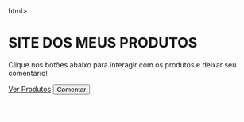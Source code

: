 <html>
  <head>
    <link href="css/style.css" rel="stylesheet" />
  </head>
</html>
html>
<!DOCTYPE html>
<html lang="pt-BR">
<head>
<meta charset="UTF-8" />
<title>SITE DOS MEUS PRODUTOS - Comentários</title>
<style>
  @import url('https://fonts.googleapis.com/css2?family=Montserrat:wght@400;600&display=swap');

  * {
    box-sizing: border-box;
  }

  body {
    font-family: 'Montserrat', sans-serif;
    background-color: #121212;
    color: #e0e0e0;
    margin: 0;
    padding: 40px 20px;
    min-height: 100vh;
    display: flex;
    flex-direction: column;
    align-items: center;
    position: relative;
  }

  h1 {
    font-weight: 600;
    font-size: 3rem;
    margin-bottom: 15px;
    color: #fff;
    text-shadow: 0 0 12px #6a0dad;
  }

  p.subtitle {
    font-size: 1.1rem;
    margin-bottom: 40px;
    color: #bbb;
    text-align: center;
    max-width: 600px;
  }

  .btn, button {
    background-color: #6a0dad;
    color: #fff;
    border: none;
    border-radius: 30px;
    padding: 15px 40px;
    font-size: 1.15rem;
    font-weight: 600;
    cursor: pointer;
    margin: 0 10px 20px 10px;
    box-shadow: 0 6px 15px rgba(106, 13, 173, 0.7);
    transition: all 0.3s ease;
    text-decoration: none;
    display: inline-block;
  }

  .btn:hover, button:hover {
    background-color: #9300d3;
    box-shadow: 0 8px 20px rgba(147, 0, 211, 0.9);
    transform: translateY(-3px);
  }

  #comentario-form, #comentarios, #btnVerComentarios {
    width: 100%;
    max-width: 650px;
    background: #1e1e1e;
    border-radius: 20px;
    padding: 30px 35px;
    box-shadow: 0 0 30px rgba(106, 13, 173, 0.6);
    color: #ddd;
    margin-top: 30px;
  }

  #comentario-form h2, #comentarios h2 {
    margin-top: 0;
    margin-bottom: 20px;
    font-weight: 700;
    text-align: center;
    color: #d6b7ff;
    text-shadow: 0 0 8px rgba(106, 13, 173, 0.8);
  }

  textarea {
    width: 100%;
    min-height: 120px;
    padding: 18px 22px;
    border-radius: 15px;
    border: none;
    resize: vertical;
    font-size: 1rem;
    font-family: 'Montserrat', sans-serif;
    background-color: #2a2a2a;
    color: #eee;
    box-shadow: inset 0 0 10px rgba(106, 13, 173, 0.6);
    transition: background-color 0.3s, color 0.3s;
  }

  textarea::placeholder {
    color: #aa80ff;
  }

  textarea:focus {
    background-color: #3c007d;
    outline: none;
    color: #fff;
  }

  #enviar, #cancelar {
    margin-top: 20px;
    width: 48%;
    display: inline-block;
    font-weight: 700;
    box-shadow: 0 4px 12px rgba(106, 13, 173, 0.8);
  }

  #cancelar {
    background-color: #a80044;
    color: white;
    transition: background-color 0.3s ease;
  }

  #cancelar:hover {
    background-color: #cc0055;
  }

  .comentario {
    background: #292929;
    padding: 18px 25px;
    border-radius: 15px;
    margin-bottom: 15px;
    box-shadow: 0 4px 15px rgba(106, 13, 173, 0.5);
    font-size: 1rem;
    line-height: 1.5;
    color: #ddd;
    word-wrap: break-word;
    border-left: 6px solid #6a0dad;
  }

  .comentario small {
    display: block;
    font-size: 0.75rem;
    margin-bottom: 10px;
    color: #bb99ff;
    font-style: italic;
  }

  #fecharComentarios {
    background-color: #a80044;
    color: #fff;
    border: none;
    border-radius: 30px;
    padding: 12px 40px;
    font-size: 1rem;
    font-weight: 700;
    cursor: pointer;
    margin: 30px auto 0 auto;
    display: block;
    box-shadow: 0 5px 15px rgba(168, 0, 68, 0.8);
    transition: background-color 0.3s ease;
  }

  #fecharComentarios:hover {
    background-color: #cc0055;
  }

  /* Ícone Instagram fixado no canto inferior direito */
  #instagram-link {
    position: fixed;
    bottom: 25px;
    right: 25px;
    background: #6a0dad;
    border-radius: 50%;
    width: 60px;
    height: 60px;
    box-shadow: 0 0 15px rgba(106, 13, 173, 0.7);
    display: flex;
    align-items: center;
    justify-content: center;
    cursor: pointer;
    transition: background-color 0.3s ease, transform 0.3s ease;
    z-index: 1000;
  }
  #instagram-link:hover {
    background-color: #9300d3;
    transform: scale(1.1);
  }
  #instagram-link svg {
    width: 30px;
    height: 30px;
    fill: #fff;
  }

  @media (max-width: 700px) {
    body {
      padding: 30px 15px;
    }
    h1 {
      font-size: 2.2rem;
    }
    .btn, button {
      padding: 12px 30px;
      font-size: 1rem;
      margin: 8px 6px 16px 6px;
    }
    #comentario-form, #comentarios, #btnVerComentarios {
      padding: 25px;
    }
    #enviar, #cancelar {
      width: 100%;
      margin-bottom: 12px;
    }
  }
</style>
</head>
<body>

  <h1>SITE DOS MEUS PRODUTOS</h1>
  <p class="subtitle">Clique nos botões abaixo para interagir com os produtos e deixar seu comentário!</p>

  <a class="btn" href="https://dashboard.kiwify.com/products" target="_blank" rel="noopener noreferrer">Ver Produtos</a>
  <button class="btn" id="btnComentar">Comentar</button>

  <!-- Formulário de comentário -->
  <div id="comentario-form" style="display:none;">
    <h2>Deixe seu comentário:</h2>
    <textarea id="txtComentario" placeholder="Digite seu comentário aqui..."></textarea><br>
    <button id="enviar">Enviar Comentário</button>
    <button id="cancelar">Cancelar</button>
  </div>

  <!-- Botão para ver comentários -->
  <button class="btn" id="btnVerComentarios" style="display:none;">Ver Comentários</button>

  <!-- Lista de comentários -->
  <div id="comentarios" style="display:none;">
    <h2>Comentários:</h2>
    <div id="listaComentarios"></div>
    <button id="fecharComentarios">Fechar Comentários</button>
  </div>

  <!-- Ícone Instagram fixo no canto -->
  <a id="instagram-link" href="https://www.instagram.com/danioficial704?igsh=MWdod2IxNjV3b2owOA==" target="_blank" rel="noopener noreferrer" title="Instagram Danioficial704">
    <svg aria-hidden="true" focusable="false" data-prefix="fab" data-icon="instagram" class="svg-inline--fa fa-instagram fa-w-14" role="img" xmlns="http://www.w3.org/2000/svg" viewBox="0 0 448 512">
      <path d="M224.1 141c-63.6 0-114.9 51.3-114.9 114.9s51.3 114.9 114.9 114.9 114.9-51.3 114.9-114.9-51.3-114.9-114.9-114.9zm0 190.7c-41.8 0-75.8-34-75.8-75.8s34-75.8 75.8-75.8 75.8 34 75.8 75.8-34 75.8-75.8 75.8zm146.4-194.3c0 14.9-12 26.9-26.9 26.9s-26.9-12-26.9-26.9 12-26.9 26.9-26.9 26.9 12 26.9 26.9zm76.1 27.2c-1.7-35.7-9.9-67.3-36.2-93.5-26.2-26.3-57.8-34.5-93.5-36.2-37-2.1-147.8-2.1-184.8 0-35.7 1.7-67.3 9.9-93.5 36.2-26.3 26.2-34.5 57.8-36.2 93.5-2.1 37-2.1 147.8 0 184.8 1.7 35.7 9.9 67.3 36.2 93.5 26.2 26.3 57.8 34.5 93.5 36.2 37 2.1 147.8 2.1 184.8 0 35.7-1.7 67.3-9.9 93.5-36.2 26.3-26.2 34.5-57.8 36.2-93.5 2.1-37 2.1-147.8 0-184.8zm-48.1 224.5c-7.8 19.6-23 34.8-42.6 42.6-29.5 11.7-99.5 9-132.8 9s-103.4 2.6-132.8-9c-19.6-7.8-34.8-23-42.6-42.6-11.7-29.5-9-99.5-9-132.8s-2.6-103.4 9-132.8c7.8-19.6 23-34.8 42.6-42.6 29.5-11.7 99.5-9 132.8-9s103.4-2.6 132.8 9c19.6 7.8 34.8 23 42.6 42.6 11.7 29.5 9 99.5 9 132.8s2.7 103.4-9 132.8z"/>
    </svg>
  </a>

<script>
  const btnComentar = document.getElementById('btnComentar');
  const comentarioForm = document.getElementById('comentario-form');
  const btnVerComentarios = document.getElementById('btnVerComentarios');
  const comentariosDiv = document.getElementById('comentarios');
  const listaComentarios = document.getElementById('listaComentarios');
  const txtComentario = document.getElementById('txtComentario');
  const btnEnviar = document.getElementById('enviar');
  const btnCancelar = document.getElementById('cancelar');
  const btnFecharComentarios = document.getElementById('fecharComentarios');

  btnComentar.addEventListener('click', () => {
    comentarioForm.style.display = 'block';
    btnComentar.style.display = 'none';
    btnVerComentarios.style.display = 'none';
    comentariosDiv.style.display = 'none';
    txtComentario.focus();
  });

  btnCancelar.addEventListener('click', () => {
    comentarioForm.style.display = 'none';
    btnComentar.style.display = 'inline-block';
    btnVerComentarios.style.display = JSON.parse(localStorage.getItem('comentarios') || '[]').length > 0 ? 'inline-block' : 'none';
  });

  function salvarComentario(texto) {
    let comentarios = JSON.parse(localStorage.getItem('comentarios')) || [];
    comentarios.push({ texto: texto, data: new Date().toLocaleString() });
    localStorage.setItem('comentarios', JSON.stringify(comentarios));
  }

  function mostrarComentarios() {
    let comentarios = JSON.parse(localStorage.getItem('comentarios')) || [];
    if(comentarios.length === 0){
      listaComentarios.innerHTML = '<p>Nenhum comentário ainda.</p>';
    } else {
      listaComentarios.innerHTML = '';
      comentarios.forEach(c => {
        const div = document.createElement('div');
        div.className = 'comentario';
        div.innerHTML = `<small>${c.data}</small>${c.texto}`;
        listaComentarios.appendChild(div);
      });
    }
    comentariosDiv.style.display = 'block';
    btnVerComentarios.style.display = 'none';
    comentarioForm.style.display = 'none';
    btnComentar.style.display = 'inline-block';
  }

  btnEnviar.addEventListener('click', () => {
    const texto = txtComentario.value.trim();
    if(texto === '') {
      alert('Por favor, digite um comentário.');
      return;
    }
    salvarComentario(texto);
    txtComentario.value = '';
    alert('Comentário enviado!');
    btnVerComentarios.style.display = 'inline-block';
    comentarioForm.style.display = 'none';
  });

  btnVerComentarios.addEventListener('click', mostrarComentarios);

  btnFecharComentarios.addEventListener('click', () => {
    comentariosDiv.style.display = 'none';
    btnVerComentarios.style.display = 'inline-block';
    btnComentar.style.display = 'inline-block';
  });

  window.onload = () => {
    let comentarios = JSON.parse(localStorage.getItem('comentarios')) || [];
    if(comentarios.length > 0){
      btnVerComentarios.style.display = 'inline-block';
    }
  }
</script>

</body>
</html>


